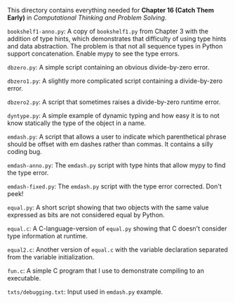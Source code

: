 This directory contains everything needed for
**Chapter 16 (Catch Them Early)** in
*Computational Thinking and Problem Solving*.

`bookshelf1-anno.py`: A copy of `bookshelf1.py` from Chapter 3
with the addition of type hints, which demonstrates that difficulty
of using type hints and data abstraction. The problem is that
not all sequence types in Python support concatenation. Enable
mypy to see the type errors.

`dbzero.py`: A simple script containing an obvious
divide-by-zero error.

`dbzero1.py`: A slightly more complicated script containing a
divide-by-zero error.

`dbzero2.py`: A script that sometimes raises a divide-by-zero
runtime error.

`dyntype.py`: A simple example of dynamic typing and how easy
it is to not know statically the type of the object in a name.

`emdash.py`: A script that allows a user to indicate which
parenthetical phrase should be offset with em dashes rather
than commas. It contains a silly coding bug.

`emdash-anno.py`: The `emdash.py` script with type hints that
allow mypy to find the type error.

`emdash-fixed.py`: The `emdash.py` script with the type error
corrected. Don't peek!

`equal.py`: A short script showing that two objects with the
same value expressed as bits are not considered equal by Python.

`equal.c`: A C-language-version of `equal.py` showing that C
doesn't consider type information at runtime.

`equal2.c`: Another version of `equal.c` with the variable
declaration separated from the variable initialization.

`fun.c`: A simple C program that I use to demonstrate compiling
to an executable.

`txts/debugging.txt`: Input used in `emdash.py` example.
